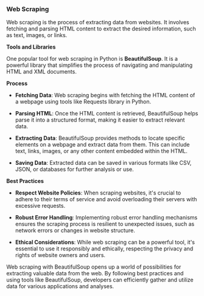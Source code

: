 ### Web Scraping

Web scraping is the process of extracting data from websites. It involves fetching and parsing HTML content to extract the desired information, such as text, images, or links.

**Tools and Libraries**

One popular tool for web scraping in Python is **BeautifulSoup**. It is a powerful library that simplifies the process of navigating and manipulating HTML and XML documents. 

**Process**

- **Fetching Data**: Web scraping begins with fetching the HTML content of a webpage using tools like Requests library in Python.
  
- **Parsing HTML**: Once the HTML content is retrieved, BeautifulSoup helps parse it into a structured format, making it easier to extract relevant data.

- **Extracting Data**: BeautifulSoup provides methods to locate specific elements on a webpage and extract data from them. This can include text, links, images, or any other content embedded within the HTML.

- **Saving Data**: Extracted data can be saved in various formats like CSV, JSON, or databases for further analysis or use.

**Best Practices**

- **Respect Website Policies**: When scraping websites, it's crucial to adhere to their terms of service and avoid overloading their servers with excessive requests.

- **Robust Error Handling**: Implementing robust error handling mechanisms ensures the scraping process is resilient to unexpected issues, such as network errors or changes in website structure.

- **Ethical Considerations**: While web scraping can be a powerful tool, it's essential to use it responsibly and ethically, respecting the privacy and rights of website owners and users.

Web scraping with BeautifulSoup opens up a world of possibilities for extracting valuable data from the web. By following best practices and using tools like BeautifulSoup, developers can efficiently gather and utilize data for various applications and analyses.
